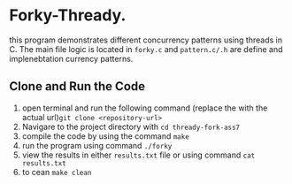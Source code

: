 # Forky-Thready.
this program demonstrates different concurrency patterns using threads in C. The main file logic is located in ```forky.c``` and ```pattern.c/.h``` are define and implenebtation currency patterns. 

## Clone and Run the Code

1. open terminal and run the following command (replace the <repository-url> with the actual url)```git clone <repository-url>```
2.  Navigare to the project directory with ```cd thready-fork-ass7```
3. compile the code by using the command ```make```
4. run the program using command ```./forky```
5. view the results in either ```results.txt``` file or using command ```cat results.txt```
6. to cean ```make clean```